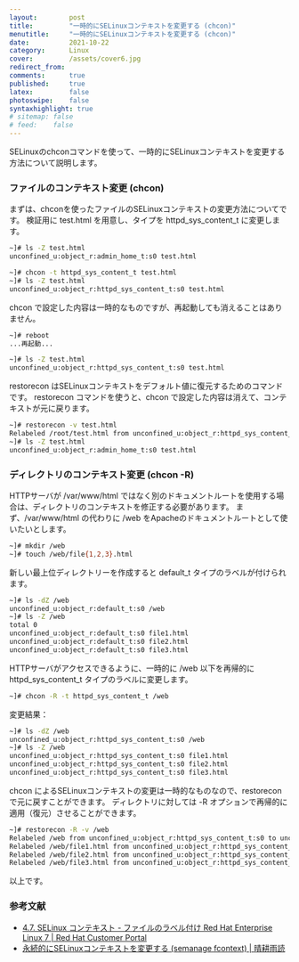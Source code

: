 ```yaml
---
layout:        post
title:         "一時的にSELinuxコンテキストを変更する (chcon)"
menutitle:     "一時的にSELinuxコンテキストを変更する (chcon)"
date:          2021-10-22
category:      Linux
cover:         /assets/cover6.jpg
redirect_from:
comments:      true
published:     true
latex:         false
photoswipe:    false
syntaxhighlight: true
# sitemap: false
# feed:    false
---
```


SELinuxのchconコマンドを使って、一時的にSELinuxコンテキストを変更する方法について説明します。

### ファイルのコンテキスト変更 (chcon)

まずは、chconを使ったファイルのSELinuxコンテキストの変更方法についてです。
検証用に test.html を用意し、タイプを httpd_sys_content_t に変更します。
```bash
~]# ls -Z test.html
unconfined_u:object_r:admin_home_t:s0 test.html

~]# chcon -t httpd_sys_content_t test.html
~]# ls -Z test.html
unconfined_u:object_r:httpd_sys_content_t:s0 test.html
```
chcon で設定した内容は一時的なものですが、再起動しても消えることはありません。
```bash
~]# reboot
...再起動...

~]# ls -Z test.html
unconfined_u:object_r:httpd_sys_content_t:s0 test.html
```
restorecon はSELinuxコンテキストをデフォルト値に復元するためのコマンドです。
restorecon コマンドを使うと、chcon で設定した内容は消えて、コンテキストが元に戻ります。
```bash
~]# restorecon -v test.html
Relabeled /root/test.html from unconfined_u:object_r:httpd_sys_content_t:s0 to unconfined_u:object_r:admin_home_t:s0
~]# ls -Z test.html
unconfined_u:object_r:admin_home_t:s0 test.html
```

### ディレクトリのコンテキスト変更 (chcon -R)

HTTPサーバが /var/www/html ではなく別のドキュメントルートを使用する場合は、ディレクトリのコンテキストを修正する必要があります。
まず、/var/www/html の代わりに /web をApacheのドキュメントルートとして使いたいとします。
```bash
~]# mkdir /web
~]# touch /web/file{1,2,3}.html
```
新しい最上位ディレクトリーを作成すると default_t タイプのラベルが付けられます。
```bash
~]# ls -dZ /web
unconfined_u:object_r:default_t:s0 /web
~]# ls -Z /web
total 0
unconfined_u:object_r:default_t:s0 file1.html
unconfined_u:object_r:default_t:s0 file2.html
unconfined_u:object_r:default_t:s0 file3.html
```
HTTPサーバがアクセスできるように、一時的に /web 以下を再帰的に httpd_sys_content_t タイプのラベルに変更します。
```bash
~]# chcon -R -t httpd_sys_content_t /web
```
変更結果：
```bash
~]# ls -dZ /web
unconfined_u:object_r:httpd_sys_content_t:s0 /web
~]# ls -Z /web
unconfined_u:object_r:httpd_sys_content_t:s0 file1.html
unconfined_u:object_r:httpd_sys_content_t:s0 file2.html
unconfined_u:object_r:httpd_sys_content_t:s0 file3.html
```
chcon によるSELinuxコンテキストの変更は一時的なものなので、restorecon で元に戻すことができます。
ディレクトリに対しては -R オプションで再帰的に適用（復元）させることができます。
```bash
~]# restorecon -R -v /web
Relabeled /web from unconfined_u:object_r:httpd_sys_content_t:s0 to unconfined_u:object_r:default_t:s0
Relabeled /web/file1.html from unconfined_u:object_r:httpd_sys_content_t:s0 to unconfined_u:object_r:default_t:s0
Relabeled /web/file2.html from unconfined_u:object_r:httpd_sys_content_t:s0 to unconfined_u:object_r:default_t:s0
Relabeled /web/file3.html from unconfined_u:object_r:httpd_sys_content_t:s0 to unconfined_u:object_r:default_t:s0
```

以上です。

### 参考文献

- [4.7. SELinux コンテキスト - ファイルのラベル付け Red Hat Enterprise Linux 7 \| Red Hat Customer Portal](https://access.redhat.com/documentation/ja-jp/red_hat_enterprise_linux/7/html/selinux_users_and_administrators_guide/sect-security-enhanced_linux-working_with_selinux-selinux_contexts_labeling_files#sect-Security-Enhanced_Linux-SELinux_Contexts_Labeling_Files-Temporary_Changes_chcon)
- [永続的にSELinuxコンテキストを変更する (semanage fcontext) \| 晴耕雨読](./semanage-fcontext)
